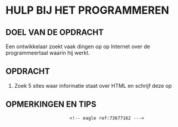 # HULP BIJ HET PROGRAMMEREN

## DOEL VAN DE OPDRACHT

Een ontwikkelaar zoekt vaak dingen op op Internet over de programmeertaal waarin hij werkt.

## OPDRACHT


1. Zoek 5 sites waar informatie staat over HTML en schrijf deze op

## OPMERKINGEN EN TIPS




<!-- DIT COMMENTAAR LATEN STAAN AUB -->
                            <!-- eagle ref:73677162 --->